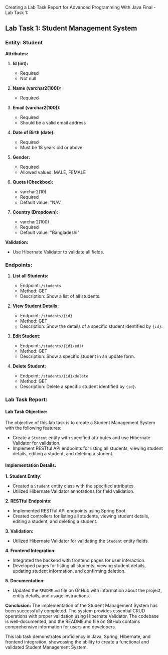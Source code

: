 Creating a Lab Task Report for Advanced Programming With Java Final - Lab Task 1:

## Lab Task 1: Student Management System

### Entity: Student

**Attributes:**

1. **Id (int):**

   - Required
   - Not null

2. **Name (varchar2(100)):**

   - Required

3. **Email (varchar2(100)):**

   - Required
   - Should be a valid email address

4. **Date of Birth (date):**

   - Required
   - Must be 18 years old or above

5. **Gender:**

   - Required
   - Allowed values: MALE, FEMALE

6. **Quota (Checkbox):**

   - varchar2(10)
   - Required
   - Default value: "N/A"

7. **Country (Dropdown):**
   - varchar2(100)
   - Required
   - Default value: "Bangladeshi"

**Validation:**

- Use Hibernate Validator to validate all fields.

### Endpoints:

1. **List all Students:**

   - Endpoint: `/students`
   - Method: GET
   - Description: Show a list of all students.

2. **View Student Details:**

   - Endpoint: `/students/{id}`
   - Method: GET
   - Description: Show the details of a specific student identified by `{id}`.

3. **Edit Student:**

   - Endpoint: `/students/{id}/edit`
   - Method: GET
   - Description: Show a specific student in an update form.

4. **Delete Student:**
   - Endpoint: `/students/{id}/delete`
   - Method: GET
   - Description: Delete a specific student identified by `{id}`.

### Lab Task Report:

#### Lab Task Objective:

The objective of this lab task is to create a Student Management System with the following features:

- Create a `Student` entity with specified attributes and use Hibernate Validator for validation.
- Implement RESTful API endpoints for listing all students, viewing student details, editing a student, and deleting a student.

#### Implementation Details:

**1. Student Entity:**

- Created a `Student` entity class with the specified attributes.
- Utilized Hibernate Validator annotations for field validation.

**2. RESTful Endpoints:**

- Implemented RESTful API endpoints using Spring Boot.
- Created controllers for listing all students, viewing student details, editing a student, and deleting a student.

**3. Validation:**

- Utilized Hibernate Validator for validating the `Student` entity fields.

**4. Frontend Integration:**

- Integrated the backend with frontend pages for user interaction.
- Developed pages for listing all students, viewing student details, updating student information, and confirming deletion.

**5. Documentation:**

- Updated the `README.md` file on GitHub with information about the project, entity details, and usage instructions.

**Conclusion:**
The implementation of the Student Management System has been successfully completed. The system provides essential CRUD operations with proper validation using Hibernate Validator. The codebase is well-documented, and the README.md file on GitHub contains comprehensive information for users and developers.

This lab task demonstrates proficiency in Java, Spring, Hibernate, and frontend integration, showcasing the ability to create a functional and validated Student Management System.
